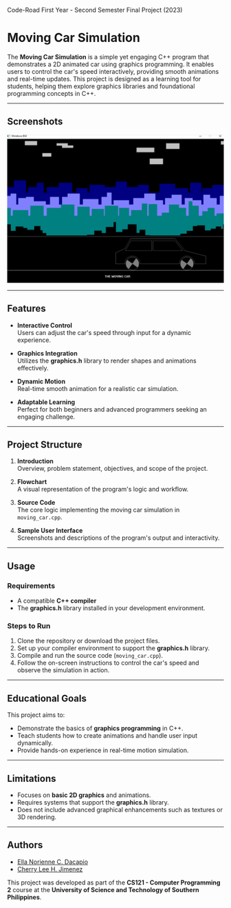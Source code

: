 Code-Road
First Year - Second Semester Final Project (2023)

# Moving Car Simulation  

The **Moving Car Simulation** is a simple yet engaging C++ program that demonstrates a 2D animated car using graphics programming. It enables users to control the car's speed interactively, providing smooth animations and real-time updates. This project is designed as a learning tool for students, helping them explore graphics libraries and foundational programming concepts in C++.

---

## Screenshots  

![Moving Car Simulation Screenshot](/UI.png)  

---

## Features  

- **Interactive Control**  
  Users can adjust the car's speed through input for a dynamic experience.  

- **Graphics Integration**  
  Utilizes the **graphics.h** library to render shapes and animations effectively.  

- **Dynamic Motion**  
  Real-time smooth animation for a realistic car simulation.  

- **Adaptable Learning**  
  Perfect for both beginners and advanced programmers seeking an engaging challenge.

---

## Project Structure  

1. **Introduction**  
   Overview, problem statement, objectives, and scope of the project.  

2. **Flowchart**  
   A visual representation of the program's logic and workflow.  

3. **Source Code**  
   The core logic implementing the moving car simulation in `moving_car.cpp`.  

4. **Sample User Interface**  
   Screenshots and descriptions of the program's output and interactivity.

---

## Usage  

### Requirements  

- A compatible **C++ compiler** 
- The **graphics.h** library installed in your development environment.  

### Steps to Run  

1. Clone the repository or download the project files.  
2. Set up your compiler environment to support the **graphics.h** library.  
3. Compile and run the source code (`moving_car.cpp`).  
4. Follow the on-screen instructions to control the car's speed and observe the simulation in action.

---

## Educational Goals  

This project aims to:  

- Demonstrate the basics of **graphics programming** in C++.  
- Teach students how to create animations and handle user input dynamically.  
- Provide hands-on experience in real-time motion simulation.  

---

## Limitations  

- Focuses on **basic 2D graphics** and animations.  
- Requires systems that support the **graphics.h** library.  
- Does not include advanced graphical enhancements such as textures or 3D rendering.

---

## Authors  

- [Ella Norienne C. Dacapio](https://github.com/cheaneatine)
- [Cherry Lee H. Jimenez](https://github.com/cheaneatine)

This project was developed as part of the **CS121 - Computer Programming 2** course at the **University of Science and Technology of Southern Philippines**.